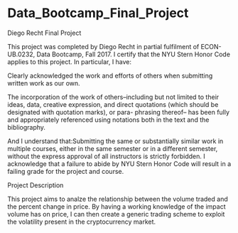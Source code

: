 # Data_Bootcamp_Final_Project
Diego Recht Final Project

This project was completed by Diego Recht in partial fulfilment of ECON-UB.0232,
Data Bootcamp, Fall 2017. I certify that the NYU Stern Honor Code applies to this project. In
particular, I have:

Clearly acknowledged the work and efforts of others when submitting written work as our own.

The incorporation of the work of others–including but not limited to their ideas, data, creative expression, and direct quotations (which should be designated with quotation marks), or para-
phrasing thereof– has been fully and appropriately referenced using notations both in the text and the bibliography.

And I understand that:Submitting the same or substantially similar work in multiple courses, either in the same semester
or in a different semester, without the express approval of all instructors is strictly forbidden.
I acknowledge that a failure to abide by NYU Stern Honor Code will result in a failing grade for
the project and course.

Project Description

This project aims to analze the relationship between the volume traded and the percent change in price. By having a working knowledge of the impact volume has on price, I can then create a generic trading scheme to exploit the volatility present in the cryptocurrency market. 

